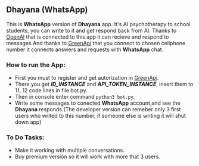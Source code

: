 ## Dhayana (WhatsApp)

This is **WhatsApp** version of **Dhayana** app. It's AI psychotherapy to school students, you can write to it and get respond back from AI. Thanks to [OpenAI](https://openai.com/) that is connected to this app it can recieve and respond to messages.And thanks to [GreenApi](https://green-api.com/en) that you connect to chosen cellphone number it connects answers and requests with **WhatsApp** chat.

### How to run the App:
* First you must to register and get autorization in [GreenApi](https://green-api.com/en).
* There you get ***ID_INSTANCE***  and
***API_TOKEN_INSTANCE***, 
insert them to 11, 12 code lines in file bot.py.
* Then in console enter command `python3 bot.py`.
* Write some messages to conected **WhatsApp** account,and see the **Dhayana** responds.(The developer version can remeber only 3 first users who writed to this number, if someone else is writing it will shut down app)

### To Do Tasks:

* Make it working with multiple conversations.
* Buy premium version so it will work with more that 3 users.
